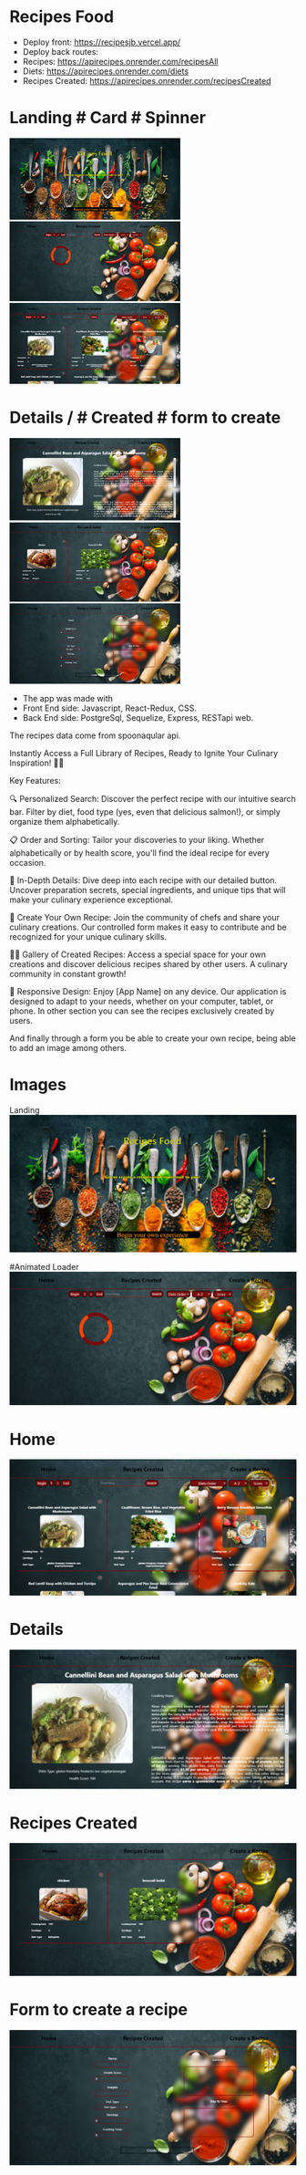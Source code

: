 # Recipes Food

- Deploy front: https://recipesjb.vercel.app/
- Deploy back routes:
- Recipes: https://apirecipes.onrender.com/recipesAll
- Diets: https://apirecipes.onrender.com/diets
- Recipes Created: https://apirecipes.onrender.com/recipesCreated


<div class="display: flex; flex-wrap: wrap;">

# Landing  # Card   # Spinner
<img src="./images/recipes-landing.png" width="300"/> <img src="./images/loader animation.png" width="300"/> <img src="./images/recipes-home.png" width="300"/>

# Details / # Created # form to create
<img src="./images/recipes-details.png" width="300"/> <img src="./images/recipes-created.png" width="300"/> <img src="./images/recipes-formCreate.png" width="300"/>

</div>


- The app was made with 
- Front End side: Javascript, React-Redux, CSS.
- Back End side: PostgreSql, Sequelize, Express, RESTapi web.

The recipes data come from spoonaqular api.

Instantly Access a Full Library of Recipes, Ready to Ignite Your Culinary Inspiration! 🍲🌟

Key Features:

🔍 Personalized Search: Discover the perfect recipe with our intuitive search bar. Filter by diet, food type (yes, even that delicious salmon!), or simply organize them alphabetically.

📋 Order and Sorting: Tailor your discoveries to your liking. Whether alphabetically or by health score, you'll find the ideal recipe for every occasion.

🔗 In-Depth Details: Dive deep into each recipe with our detailed button. Uncover preparation secrets, special ingredients, and unique tips that will make your culinary experience exceptional.

📝 Create Your Own Recipe: Join the community of chefs and share your culinary creations. Our controlled form makes it easy to contribute and be recognized for your unique culinary skills.

👩‍🍳 Gallery of Created Recipes: Access a special space for your own creations and discover delicious recipes shared by other users. A culinary community in constant growth!

📱 Responsive Design: Enjoy [App Name] on any device. Our application is designed to adapt to your needs, whether on your computer, tablet, or phone.
In other section you can see the recipes exclusively created by users.

And finally through a form you be able to create your own recipe, being able to add an image among others.



# Images
<div class="display:>
  

# Landing
<img src="./images/recipes-landing.png"/>

#Animated Loader
<img src="./images/loader animation.png"/>

# Home
<img src="./images/recipes-home.png"/>

# Details
<img src="./images/recipes-details.png"/>

# Recipes Created
<img src="./images/recipes-created.png"/>

# Form to create a recipe
<img src="./images/recipes-formCreate.png"/>
</div>
